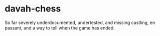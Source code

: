 # davah-chess

So far severely underdocumented, undertested, and missing castling, en passant, and a way to tell when the game has ended.